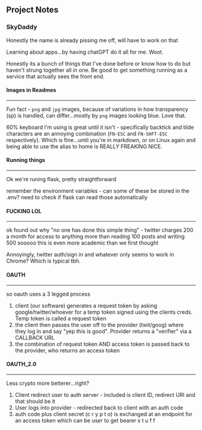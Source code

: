 ## Project Notes

### SkyDaddy

Honestly the name is already pissing me off, will have to work on that

Learning about apps...by having chatGPT do it all for me. Woot. 

Honestly its a bunch of things that I've done before or know how to do but haven't strung together all in one. Be good to get something running as a service that actually sees the front end. 

#### Images in Readmes
----
Fun fact - ```png``` and ```jpg``` images, because of variations in how transparency (sp) is handled, can differ...mostly by ```png``` images looking blue. Love that. 

60% keyboard I'm using is great until it isn't - specifically backtick and tilde characters are an annoying combination (```FN-ESC``` and ```FN-SHFT-ESC``` respectively). Which is fine...until you're in markdown, or on Linux again and being able to use the alias to home is REALLY FREAKING NICE.  

#### Running things
----
Ok we're runing flask, pretty straightforward

remember the environment variables - can some of these be stored in the .env? need to check if flask can read those automatically

#### FUCKING LOL
----
ok found out why "no one has done this simple thing" - twitter charges 200 a month for access to anything more than reading 100 posts and writing 500 sooooo this is even more academic than we first thought

Annoyingly, twitter auth/sign in and whatever only seems to work in Chrome? Which is typical tbh. 

#### OAUTH 
----
so oauth uses a 3 legged process

1. client (our software) generates a request token by asking google/twitter/whoever for a temp token signed using the clients creds. Temp token is called a request token
1. the client then passes the user off to the provider (twit/goog) where they log in and say "yep this is good". Provider returns a "verifier" via a CALLBACK URL
1. the combination of request token AND access token is passed back to the provider, who returns an access token

#### OAUTH_2.0
----
Less crypto more betterer...right?

1. Client redirect user to auth server - included is client ID, redirect URI and that should be it
1. User logs into provider - redirected back to client with an auth code
1. auth code plus client secret (c r y p t o) is exchanged at an endpoint for an access token which can be user to get bearer s t u f f
